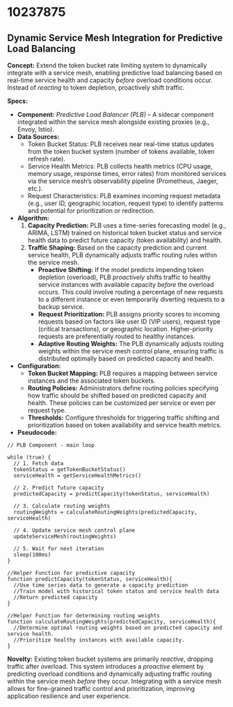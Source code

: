 # 10237875

## Dynamic Service Mesh Integration for Predictive Load Balancing

**Concept:** Extend the token bucket rate limiting system to dynamically integrate with a service mesh, enabling predictive load balancing based on real-time service health and capacity *before* overload conditions occur. Instead of *reacting* to token depletion, proactively shift traffic.

**Specs:**

*   **Component:** *Predictive Load Balancer (PLB)* – A sidecar component integrated within the service mesh alongside existing proxies (e.g., Envoy, Istio).
*   **Data Sources:**
    *   Token Bucket Status: PLB receives near real-time status updates from the token bucket system (number of tokens available, token refresh rate).
    *   Service Health Metrics: PLB collects health metrics (CPU usage, memory usage, response times, error rates) from monitored services via the service mesh’s observability pipeline (Prometheus, Jaeger, etc.).
    *   Request Characteristics: PLB examines incoming request metadata (e.g., user ID, geographic location, request type) to identify patterns and potential for prioritization or redirection.
*   **Algorithm:**
    1.  **Capacity Prediction:** PLB uses a time-series forecasting model (e.g., ARIMA, LSTM) trained on historical token bucket status and service health data to predict future capacity (token availability) and health.
    2.  **Traffic Shaping:** Based on the capacity prediction and current service health, PLB dynamically adjusts traffic routing rules within the service mesh.
        *   **Proactive Shifting:** If the model predicts impending token depletion (overload), PLB *proactively* shifts traffic to healthy service instances with available capacity *before* the overload occurs.  This could involve routing a percentage of new requests to a different instance or even temporarily diverting requests to a backup service.
        *   **Request Prioritization:**  PLB assigns priority scores to incoming requests based on factors like user ID (VIP users), request type (critical transactions), or geographic location.  Higher-priority requests are preferentially routed to healthy instances.
        *   **Adaptive Routing Weights:** The PLB dynamically adjusts routing weights within the service mesh control plane, ensuring traffic is distributed optimally based on predicted capacity and health.
*   **Configuration:**
    *   **Token Bucket Mapping:** PLB requires a mapping between service instances and the associated token buckets.
    *   **Routing Policies:**  Administrators define routing policies specifying how traffic should be shifted based on predicted capacity and health. These policies can be customized per service or even per request type.
    *   **Thresholds:** Configure thresholds for triggering traffic shifting and prioritization based on token availability and service health metrics.
*   **Pseudocode:**

```
// PLB Component - main loop

while (true) {
  // 1. Fetch data
  tokenStatus = getTokenBucketStatus()
  serviceHealth = getServiceHealthMetrics()

  // 2. Predict future capacity
  predictedCapacity = predictCapacity(tokenStatus, serviceHealth)

  // 3. Calculate routing weights
  routingWeights = calculateRoutingWeights(predictedCapacity, serviceHealth)

  // 4. Update service mesh control plane
  updateServiceMesh(routingWeights)

  // 5. Wait for next iteration
  sleep(100ms)
}

//Helper Function for predictive capacity
function predictCapacity(tokenStatus, serviceHealth){
  //Use time series data to generate a capacity prediction
  //Train model with historical token status and service health data
  //Return predicted capacity
}

//Helper Function for determining routing weights
function calculateRoutingWeights(predictedCapacity, serviceHealth){
  //Determine optimal routing weights based on predicted capacity and service health.
  //Prioritize healthy instances with available capacity.
}
```

**Novelty:** Existing token bucket systems are primarily *reactive*, dropping traffic after overload.  This system introduces a *proactive* element by predicting overload conditions and dynamically adjusting traffic routing within the service mesh *before* they occur.  Integrating with a service mesh allows for fine-grained traffic control and prioritization, improving application resilience and user experience.